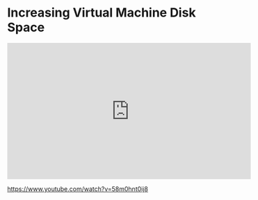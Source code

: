 # Increasing Virtual Machine Disk Space

<iframe width="560" height="315" src="https://www.youtube.com/embed/58m0hnt0ij8?si=W7MU24DPZssqaBm_" title="YouTube video player" frameborder="0" allow="accelerometer; autoplay; clipboard-write; encrypted-media; gyroscope; picture-in-picture; web-share" referrerpolicy="strict-origin-when-cross-origin" allowfullscreen></iframe>

https://www.youtube.com/watch?v=58m0hnt0ij8

